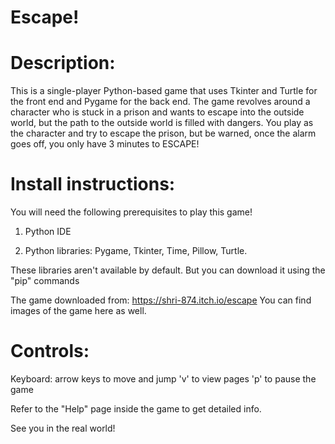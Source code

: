 # Escape!

# Description: 

This is a single-player Python-based game that uses Tkinter and Turtle for the front end and Pygame for the back end. 
The game revolves around a character who is stuck in a prison and wants to escape into the outside world, but the path to the outside world is filled with dangers. You play as the character and try to escape the prison, but be warned, once the alarm goes off, you only have 3 minutes to ESCAPE!

# Install instructions:

You will need the following prerequisites to play this game!

1. Python IDE 

2. Python libraries: Pygame, Tkinter, Time, Pillow, Turtle.

These libraries aren't available by default. But you can download it using the "pip" commands

The game downloaded from: https://shri-874.itch.io/escape
You can find images of the game here as well.

# Controls:

Keyboard: arrow keys to move and jump
'v' to view pages
'p' to pause the game

Refer to the "Help" page inside the game to get detailed info.

See you in the real world!

